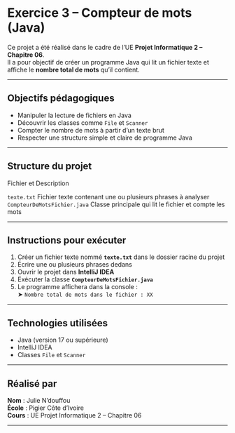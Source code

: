 # Exercice 3 – Compteur de mots (Java)

Ce projet a été réalisé dans le cadre de l’UE **Projet Informatique 2 – Chapitre 06**.  
Il a pour objectif de créer un programme Java qui lit un fichier texte et affiche le **nombre total de mots** qu’il contient.

---

## Objectifs pédagogiques

- Manipuler la lecture de fichiers en Java
- Découvrir les classes comme `File` et `Scanner`
- Compter le nombre de mots à partir d’un texte brut
- Respecter une structure simple et claire de programme Java

---

##  Structure du projet

Fichier et Description 

 `texte.txt`  Fichier texte contenant une ou plusieurs phrases à analyser 
 `CompteurDeMotsFichier.java`  Classe principale qui lit le fichier et compte les mots 

---

## Instructions pour exécuter

1. Créer un fichier texte nommé **`texte.txt`** dans le dossier racine du projet
2. Écrire une ou plusieurs phrases dedans
3. Ouvrir le projet dans **IntelliJ IDEA**
4. Exécuter la classe **`CompteurDeMotsFichier.java`**
5. Le programme affichera dans la console :  
   ➤ `Nombre total de mots dans le fichier : XX`

---

##  Technologies utilisées

- Java (version 17 ou supérieure)
- IntelliJ IDEA
- Classes `File` et `Scanner`

---

##  Réalisé par

**Nom** : Julie N’douffou  
**École** : Pigier Côte d’Ivoire  
**Cours** : UE Projet Informatique 2 – Chapitre 06

---
